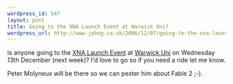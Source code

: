 ```yaml
--- 
wordpress_id: 547
layout: post
title: Going to the XNA Launch Event at Warwick Uni?
wordpress_url: http://www.johng.co.uk/2006/12/07/going-to-the-xna-launch-event-at-warwick-uni/
---
```

Is anyone going to the <a href="http://letskilldave.com/archive/2006/12/07/XNA-Launch-Event-in-England_3A00_-December-13th.aspx">XNA Launch Event</a> at <a href="http://www.ics.heacademy.ac.uk/events/displayevent.php?id=147">Warwick Uni</a> on Wednesday 13th December (next week)? I'd love to go so if you need a ride let me know.

Peter Molyneux will be there so we can pester him about Fable 2 ;-).
